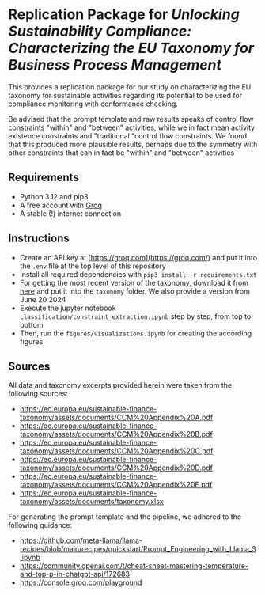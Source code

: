 # Replication Package for *Unlocking Sustainability Compliance: Characterizing the EU Taxonomy for Business Process Management*

This provides a replication package for our study on characterizing the EU taxonomy for sustainable activities regarding its potential to be used for compliance monitoring with conformance checking.

Be advised that the prompt template and raw results speaks of control flow constraints "within" and "between" activities, while we in fact mean activity existence constraints and "traditional "control flow constraints. We found that this produced more plausible results, perhaps due to the symmetry with other constraints that can in fact be "within" and "between" activities

## Requirements

- Python 3.12 and pip3
- A free account with [Groq](https://groq.com/)
- A stable (!) internet connection

## Instructions

- Create an API key at [https://groq.com](https://groq.com/) and put it into the `.env` file at the top level of this repository
- Install all required dependencies with `pip3 install -r requirements.txt`
- For getting the most recent version of the taxonomy, download it from [here](https://ec.europa.eu/sustainable-finance-taxonomy/assets/documents/taxonomy.xlsx) and put it into the `taxonomy` folder. We also provide a version from June 20 2024
- Execute the jupyter notebook `classification/constraint_extraction.ipynb` step by step, from top to bottom
- Then, run the `figures/visualizations.ipynb` for creating the according figures

## Sources

All data and taxonomy excerpts provided herein were taken from the following sources:

- <https://ec.europa.eu/sustainable-finance-taxonomy/assets/documents/CCM%20Appendix%20A.pdf>
- <https://ec.europa.eu/sustainable-finance-taxonomy/assets/documents/CCM%20Appendix%20B.pdf>
- <https://ec.europa.eu/sustainable-finance-taxonomy/assets/documents/CCM%20Appendix%20C.pdf>
- <https://ec.europa.eu/sustainable-finance-taxonomy/assets/documents/CCM%20Appendix%20D.pdf>
- <https://ec.europa.eu/sustainable-finance-taxonomy/assets/documents/CCM%20Appendix%20E.pdf>
- <https://ec.europa.eu/sustainable-finance-taxonomy/assets/documents/taxonomy.xlsx>

For generating the prompt template and the pipeline, we adhered to the following guidance:

- <https://github.com/meta-llama/llama-recipes/blob/main/recipes/quickstart/Prompt_Engineering_with_Llama_3.ipynb>
- <https://community.openai.com/t/cheat-sheet-mastering-temperature-and-top-p-in-chatgpt-api/172683>
- <https://console.groq.com/playground>
